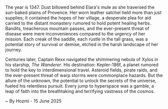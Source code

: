 
The year is 1347.  Dust billowed behind Elara's mule as she traversed the sun-baked plains of Provence.  Her worn leather satchel held more than just supplies; it contained the hopes of her village, a desperate plea for aid carried to the distant monastery rumored to hold potent healing herbs.  Bandits, treacherous mountain passes, and the ever-present threat of disease were mere inconveniences compared to the urgency of her mission. Each creak of the saddle, each rustle in the tall grass, was a potential story of survival or demise, etched in the harsh landscape of her journey.

Centuries later, Captain Rexx navigated the shimmering nebula of Xylos in his starship, *The Wanderer*.  His destination: Kepler-186f, a planet rumored to hold the key to interdimensional travel.  Asteroid fields, pirate raids, and the ever-present threat of warp storms were commonplace hazards.  But the allure of the unknown, the potential to unlock the secrets of the universe, fueled his relentless pursuit.  Every jump to hyperspace was a gamble, a leap of faith into the breathtaking and terrifying vastness of the cosmos.

~ By Hozmi - 15 June 2025
